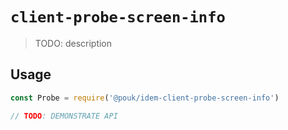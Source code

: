 # `client-probe-screen-info`

> TODO: description

## Usage

```js
const Probe = require('@pouk/idem-client-probe-screen-info')

// TODO: DEMONSTRATE API
```
